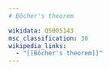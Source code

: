 ```yaml
---
# Bôcher's theorem

wikidata: Q5005143
msc_classification: 30
wikipedia_links:
  - "[[Bôcher's theorem]]"
---
```

